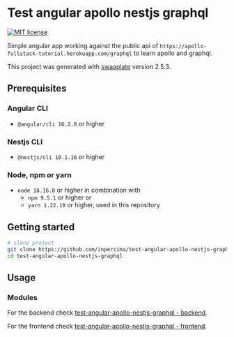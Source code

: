 # Test angular apollo nestjs graphql

[![MIT license](https://img.shields.io/badge/license-MIT-blue.svg)](./LICENSE.md)

Simple angular app working against the public api of `https://apollo-fullstack-tutorial.herokuapp.com/graphql` to learn apollo and graphql.

This project was generated with [swaaplate](https://github.com/inpercima/swaaplate) version 2.5.3.

## Prerequisites

### Angular CLI

* `@angular/cli 16.2.0` or higher

### Nestjs CLI

* `@nestjs/cli 10.1.16` or higher

### Node, npm or yarn

* `node 18.16.0` or higher in combination with
  * `npm 9.5.1` or higher or
  * `yarn 1.22.19` or higher, used in this repository

## Getting started

```bash
# clone project
git clone https://github.com/inpercima/test-angular-apollo-nestjs-graphql/
cd test-angular-apollo-nestjs-graphql
```

## Usage

### Modules

For the backend check [test-angular-apollo-nestjs-graphql - backend](./backend).

For the frontend check [test-angular-apollo-nestjs-graphql - frontend](./frontend).
